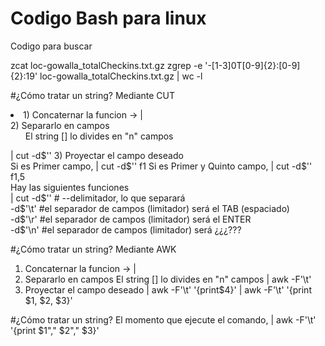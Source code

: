 # Codigo Bash para linux

Codigo para buscar 

zcat loc-gowalla_totalCheckins.txt.gz
zgrep -e '-[1-3]0T[0-9]\{2\}:[0-9]\{2\}:19' loc-gowalla_totalCheckins.txt.gz | wc -l

#¿Cómo tratar un string?
Mediante CUT <br />
<li>
1) Concaternar la funcion -> | <br />
2) Separarlo en campos <br />
<ul>El string [] lo divides en "n" campos </ul>
    | cut -d$''
3) Proyectar el campo deseado<br />
    Si es Primer campo, 
    | cut -d$'' f1 
    Si es Primer y Quinto campo, 
    | cut -d$'' f1,5 <br />
</li>
Hay las siguientes funciones<br />
| cut -d$'' # --delimitador, lo que separará<br />
-d$'\t' #el separador de campos (limitador) será el TAB (espaciado)<br />
-d$'\r' #el separador de campos (limitador) será el ENTER<br />
-d$'\n' #el separador de campos (limitador) será ¿¿¿???<br />

#¿Cómo tratar un string?
Mediante AWK
1) Concaternar la funcion -> |
2) Separarlo en campos
    El string [] lo divides en "n" campos
    | awk -F'\t'
3) Proyectar el campo deseado
    | awk -F'\t' '{print$4}'
    | awk -F'\t' '{print $1, $2, $3}'


#¿Cómo tratar un string?
El momento que ejecute el comando, 
| awk -F'\t' '{print $1"," $2"," $3}'
